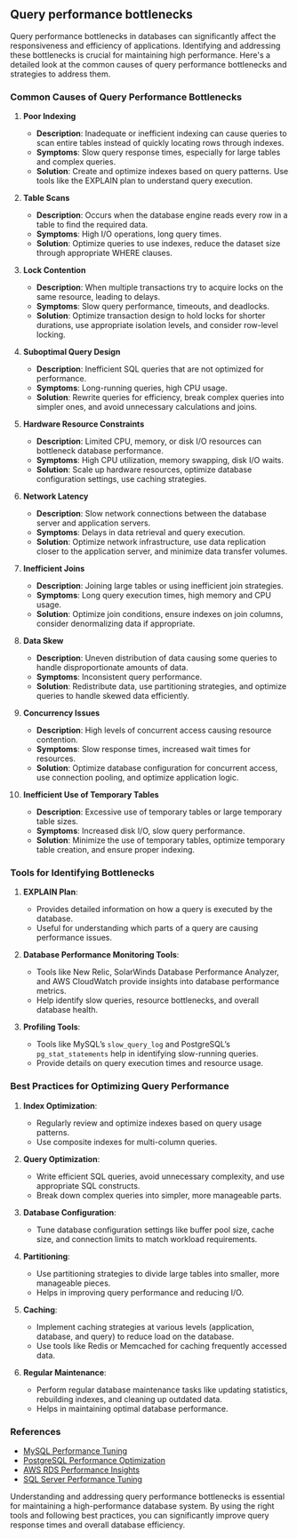 ## Query performance bottlenecks

Query performance bottlenecks in databases can significantly affect the responsiveness and efficiency of applications. Identifying and addressing these bottlenecks is crucial for maintaining high performance. Here's a detailed look at the common causes of query performance bottlenecks and strategies to address them.

### Common Causes of Query Performance Bottlenecks

1. **Poor Indexing**
   - **Description**: Inadequate or inefficient indexing can cause queries to scan entire tables instead of quickly locating rows through indexes.
   - **Symptoms**: Slow query response times, especially for large tables and complex queries.
   - **Solution**: Create and optimize indexes based on query patterns. Use tools like the EXPLAIN plan to understand query execution.

2. **Table Scans**
   - **Description**: Occurs when the database engine reads every row in a table to find the required data.
   - **Symptoms**: High I/O operations, long query times.
   - **Solution**: Optimize queries to use indexes, reduce the dataset size through appropriate WHERE clauses.

3. **Lock Contention**
   - **Description**: When multiple transactions try to acquire locks on the same resource, leading to delays.
   - **Symptoms**: Slow query performance, timeouts, and deadlocks.
   - **Solution**: Optimize transaction design to hold locks for shorter durations, use appropriate isolation levels, and consider row-level locking.

4. **Suboptimal Query Design**
   - **Description**: Inefficient SQL queries that are not optimized for performance.
   - **Symptoms**: Long-running queries, high CPU usage.
   - **Solution**: Rewrite queries for efficiency, break complex queries into simpler ones, and avoid unnecessary calculations and joins.

5. **Hardware Resource Constraints**
   - **Description**: Limited CPU, memory, or disk I/O resources can bottleneck database performance.
   - **Symptoms**: High CPU utilization, memory swapping, disk I/O waits.
   - **Solution**: Scale up hardware resources, optimize database configuration settings, use caching strategies.

6. **Network Latency**
   - **Description**: Slow network connections between the database server and application servers.
   - **Symptoms**: Delays in data retrieval and query execution.
   - **Solution**: Optimize network infrastructure, use data replication closer to the application server, and minimize data transfer volumes.

7. **Inefficient Joins**
   - **Description**: Joining large tables or using inefficient join strategies.
   - **Symptoms**: Long query execution times, high memory and CPU usage.
   - **Solution**: Optimize join conditions, ensure indexes on join columns, consider denormalizing data if appropriate.

8. **Data Skew**
   - **Description**: Uneven distribution of data causing some queries to handle disproportionate amounts of data.
   - **Symptoms**: Inconsistent query performance.
   - **Solution**: Redistribute data, use partitioning strategies, and optimize queries to handle skewed data efficiently.

9. **Concurrency Issues**
   - **Description**: High levels of concurrent access causing resource contention.
   - **Symptoms**: Slow response times, increased wait times for resources.
   - **Solution**: Optimize database configuration for concurrent access, use connection pooling, and optimize application logic.

10. **Inefficient Use of Temporary Tables**
    - **Description**: Excessive use of temporary tables or large temporary table sizes.
    - **Symptoms**: Increased disk I/O, slow query performance.
    - **Solution**: Minimize the use of temporary tables, optimize temporary table creation, and ensure proper indexing.

### Tools for Identifying Bottlenecks

1. **EXPLAIN Plan**:
   - Provides detailed information on how a query is executed by the database.
   - Useful for understanding which parts of a query are causing performance issues.

2. **Database Performance Monitoring Tools**:
   - Tools like New Relic, SolarWinds Database Performance Analyzer, and AWS CloudWatch provide insights into database performance metrics.
   - Help identify slow queries, resource bottlenecks, and overall database health.

3. **Profiling Tools**:
   - Tools like MySQL’s `slow_query_log` and PostgreSQL’s `pg_stat_statements` help in identifying slow-running queries.
   - Provide details on query execution times and resource usage.

### Best Practices for Optimizing Query Performance

1. **Index Optimization**:
   - Regularly review and optimize indexes based on query usage patterns.
   - Use composite indexes for multi-column queries.

2. **Query Optimization**:
   - Write efficient SQL queries, avoid unnecessary complexity, and use appropriate SQL constructs.
   - Break down complex queries into simpler, more manageable parts.

3. **Database Configuration**:
   - Tune database configuration settings like buffer pool size, cache size, and connection limits to match workload requirements.

4. **Partitioning**:
   - Use partitioning strategies to divide large tables into smaller, more manageable pieces.
   - Helps in improving query performance and reducing I/O.

5. **Caching**:
   - Implement caching strategies at various levels (application, database, and query) to reduce load on the database.
   - Use tools like Redis or Memcached for caching frequently accessed data.

6. **Regular Maintenance**:
   - Perform regular database maintenance tasks like updating statistics, rebuilding indexes, and cleaning up outdated data.
   - Helps in maintaining optimal database performance.

### References
- [MySQL Performance Tuning](https://dev.mysql.com/doc/refman/8.0/en/optimization.html)
- [PostgreSQL Performance Optimization](https://www.postgresql.org/docs/current/performance-tips.html)
- [AWS RDS Performance Insights](https://aws.amazon.com/rds/performance-insights/)
- [SQL Server Performance Tuning](https://docs.microsoft.com/en-us/sql/relational-databases/performance/performance-tuning?view=sql-server-ver15)

Understanding and addressing query performance bottlenecks is essential for maintaining a high-performance database system. By using the right tools and following best practices, you can significantly improve query response times and overall database efficiency.